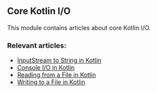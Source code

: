 ## Core Kotlin I/O

This module contains articles about core Kotlin I/O.

### Relevant articles:
- [InputStream to String in Kotlin](https://www.baeldung.com/kotlin/kotlin-inputstream-to-string)
- [Console I/O in Kotlin](https://www.baeldung.com/kotlin/kotlin-console-io)
- [Reading from a File in Kotlin](https://www.baeldung.com/kotlin/read-file)
- [Writing to a File in Kotlin](https://www.baeldung.com/kotlin/write-file)
